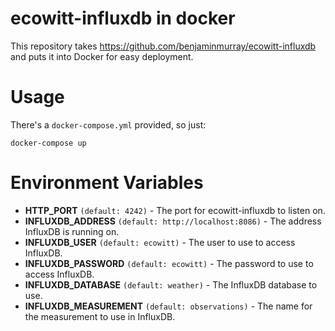 # ecowitt-influxdb in docker

This repository takes https://github.com/benjaminmurray/ecowitt-influxdb and puts it into Docker for easy deployment.

# Usage

There's a `docker-compose.yml` provided, so just:

```
docker-compose up
```

# Environment Variables

* **HTTP_PORT** `(default: 4242)` - The port for ecowitt-influxdb to listen on.
* **INFLUXDB_ADDRESS** `(default: http://localhost:8086)` - The address InfluxDB is running on.
* **INFLUXDB_USER** `(default: ecowitt)` - The user to use to access InfluxDB.
* **INFLUXDB_PASSWORD** `(default: ecowitt)` - The password to use to access InfluxDB.
* **INFLUXDB_DATABASE** `(default: weather)` - The InfluxDB database to use.
* **INFLUXDB_MEASUREMENT** `(default: observations)` - The name for the measurement to use in InfluxDB.


